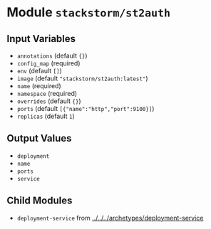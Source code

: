 
# Module `stackstorm/st2auth`

## Input Variables
* `annotations` (default `{}`)
* `config_map` (required)
* `env` (default `[]`)
* `image` (default `"stackstorm/st2auth:latest"`)
* `name` (required)
* `namespace` (required)
* `overrides` (default `{}`)
* `ports` (default `[{"name":"http","port":9100}]`)
* `replicas` (default `1`)

## Output Values
* `deployment`
* `name`
* `ports`
* `service`

## Child Modules
* `deployment-service` from [../../../archetypes/deployment-service](../../../archetypes/deployment-service)

